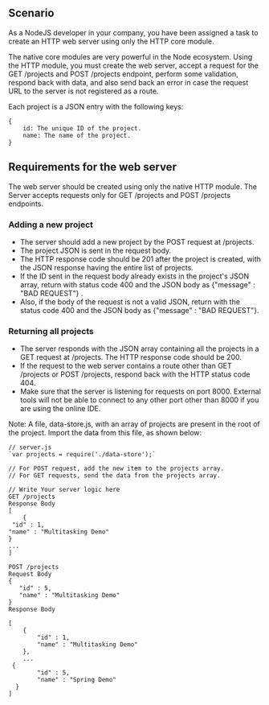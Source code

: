 ## Scenario
As a NodeJS developer in your company, you have been assigned a task to create an HTTP web server using only the HTTP core module.

The native core modules are very powerful in the Node ecosystem.
Using the HTTP module, you must create the web server, accept a request for the GET /projects and POST /projects endpoint, perform some validation, respond back with data, and also send back an error in case the request URL to the server is not registered as a route.

Each project is a JSON entry with the following keys:
```
{
    id: The unique ID of the project.
    name: The name of the project.
}
```

## Requirements for the web server

The web server should be created using only the native HTTP module.
The Server accepts requests only for GET /projects and POST /projects endpoints.

### Adding a new project
- The server should add a new project by the POST request at /projects.
- The project JSON is sent in the request body.
- The HTTP response code should be 201 after the project is created, with the JSON response having the entire list of projects.
- If the ID sent in the request body already exists in the project's JSON array, return with status code 400 and the JSON body as {"message" : "BAD REQUEST"} .
- Also, if the body of the request is not a valid JSON, return with the status code 400 and the JSON body as {"message" : "BAD REQUEST"}.

### Returning all projects
- The server responds with the JSON array containing all the projects in a GET request at /projects. The HTTP response code should be 200.
- If the request to the web server contains a route other than GET /projects or POST /projects, respond back with the HTTP status code 404.
- Make sure that the server is listening for requests on port 8000. External tools will not be able to connect to any other port other than 8000 if you are using the online IDE.

Note: A file, data-store.js, with an array of projects are present in the root of the project. Import the data from this file, as shown below:

```
// server.js
`var projects = require('./data-store');`

// For POST request, add the new item to the projects array.
// For GET requests, send the data from the projects array. 

// Write Your server logic here
GET /projects
Response Body
[
    {
 "id" : 1,
"name" : "Multitasking Demo"
}
...
]

POST /projects
Request Body
{
   "id" : 5,
   "name" : "Multitasking Demo"
}
Response Body

[
    {
        "id" : 1,
        "name" : "Multitasking Demo"
    },
    ...
 {
        "id" : 5,
        "name" : "Spring Demo"
  }
]
```




